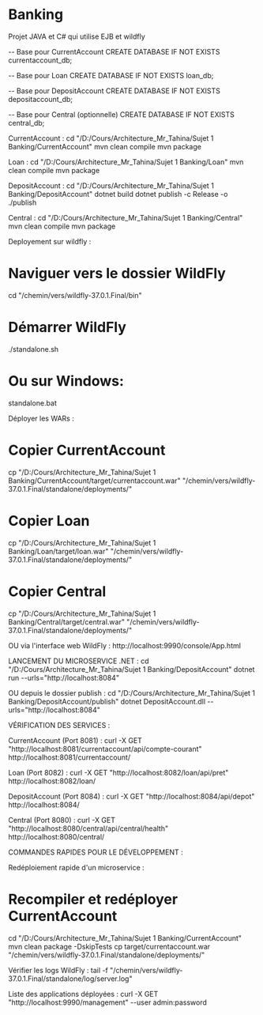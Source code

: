 # Banking
Projet JAVA et C# qui utilise EJB et wildfly

-- Base pour CurrentAccount
CREATE DATABASE IF NOT EXISTS currentaccount_db;

-- Base pour Loan
CREATE DATABASE IF NOT EXISTS loan_db;

-- Base pour DepositAccount
CREATE DATABASE IF NOT EXISTS depositaccount_db;

-- Base pour Central (optionnelle)
CREATE DATABASE IF NOT EXISTS central_db;

CurrentAccount :
cd "/D:/Cours/Architecture_Mr_Tahina/Sujet 1 Banking/CurrentAccount"
mvn clean compile
mvn package

Loan :
cd "/D:/Cours/Architecture_Mr_Tahina/Sujet 1 Banking/Loan"
mvn clean compile
mvn package

DepositAccount :
cd "/D:/Cours/Architecture_Mr_Tahina/Sujet 1 Banking/DepositAccount"
dotnet build
dotnet publish -c Release -o ./publish

Central :
cd "/D:/Cours/Architecture_Mr_Tahina/Sujet 1 Banking/Central"
mvn clean compile
mvn package

Deployement sur wildfly :
# Naviguer vers le dossier WildFly
cd "/chemin/vers/wildfly-37.0.1.Final/bin"

# Démarrer WildFly
./standalone.sh
# Ou sur Windows:
standalone.bat

Déployer les WARs :
# Copier CurrentAccount
cp "/D:/Cours/Architecture_Mr_Tahina/Sujet 1 Banking/CurrentAccount/target/currentaccount.war" "/chemin/vers/wildfly-37.0.1.Final/standalone/deployments/"

# Copier Loan
cp "/D:/Cours/Architecture_Mr_Tahina/Sujet 1 Banking/Loan/target/loan.war" "/chemin/vers/wildfly-37.0.1.Final/standalone/deployments/"

# Copier Central
cp "/D:/Cours/Architecture_Mr_Tahina/Sujet 1 Banking/Central/target/central.war" "/chemin/vers/wildfly-37.0.1.Final/standalone/deployments/"

OU via l'interface web WildFly :
http://localhost:9990/console/App.html

LANCEMENT DU MICROSERVICE .NET :
cd "/D:/Cours/Architecture_Mr_Tahina/Sujet 1 Banking/DepositAccount"
dotnet run --urls="http://localhost:8084"

OU depuis le dossier publish :
cd "/D:/Cours/Architecture_Mr_Tahina/Sujet 1 Banking/DepositAccount/publish"
dotnet DepositAccount.dll --urls="http://localhost:8084"

VÉRIFICATION DES SERVICES :

CurrentAccount (Port 8081) :
curl -X GET "http://localhost:8081/currentaccount/api/compte-courant"
http://localhost:8081/currentaccount/

Loan (Port 8082) :
curl -X GET "http://localhost:8082/loan/api/pret"
http://localhost:8082/loan/

DepositAccount (Port 8084) :
curl -X GET "http://localhost:8084/api/depot"
http://localhost:8084/

Central (Port 8080) :
curl -X GET "http://localhost:8080/central/api/central/health"
http://localhost:8080/central/

COMMANDES RAPIDES POUR LE DÉVELOPPEMENT :

Redéploiement rapide d'un microservice :
# Recompiler et redéployer CurrentAccount
cd "/D:/Cours/Architecture_Mr_Tahina/Sujet 1 Banking/CurrentAccount"
mvn clean package -DskipTests
cp target/currentaccount.war "/chemin/vers/wildfly-37.0.1.Final/standalone/deployments/"

Vérifier les logs WildFly :
tail -f "/chemin/vers/wildfly-37.0.1.Final/standalone/log/server.log"

Liste des applications déployées :
curl -X GET "http://localhost:9990/management" --user admin:password